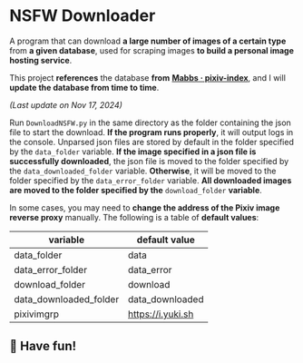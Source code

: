 # **NSFW** Downloader

A program that can download **a large number of images of a certain type** from **a given database**, used for scraping images **to build a personal image hosting service**.

This project **references** the database **from** [**Mabbs · pixiv-index**](https://github.com/Mabbs/pixiv-index), and I will **update the database from time to time**.

*(Last update on Nov 17, 2024)*

Run `DownloadNSFW.py` in the same directory as the folder containing the json file to start the download. **If the program runs properly**, it will output logs in the console. Unparsed json files are stored by default in the folder specified by the `data_folder` variable. **If the image specified in a json file is successfully downloaded**, the json file is moved to the folder specified by the `data_downloaded_folder` variable. **Otherwise**, it will be moved to the folder specified by the `data_error_folder` variable. **All downloaded images are moved to the folder specified by the** `download_folder` **variable**.

In some cases, you may need to **change the address of the Pixiv image reverse proxy** manually. The following is a table of **default values**:


| variable | default value |
| ------- | ------- |
| data_folder | data |
| data_error_folder | data_error |
| download_folder | download |
| data_downloaded_folder | data_downloaded |
| pixivimgrp | https://i.yuki.sh |


## 🚀 **Have fun!**
